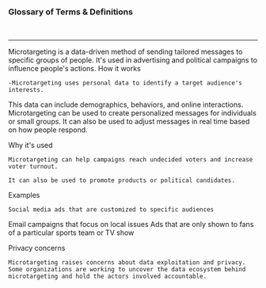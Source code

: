 
### Glossary of Terms & Definitions
<br>
<hr noshade> 

Microtargeting is a data-driven method of sending tailored messages to specific groups of people. It's used in advertising and political campaigns to influence people's actions. 
How it works

    -Microtargeting uses personal data to identify a target audience's interests. 

This data can include demographics, behaviors, and online interactions. 
Microtargeting can be used to create personalized messages for individuals or small groups. 
It can also be used to adjust messages in real time based on how people respond. 

Why it's used

    Microtargeting can help campaigns reach undecided voters and increase voter turnout. 

    It can also be used to promote products or political candidates. 

Examples

    Social media ads that are customized to specific audiences 

Email campaigns that focus on local issues 
Ads that are only shown to fans of a particular sports team or TV show 

Privacy concerns 

    Microtargeting raises concerns about data exploitation and privacy.
    Some organizations are working to uncover the data ecosystem behind microtargeting and hold the actors involved accountable.
